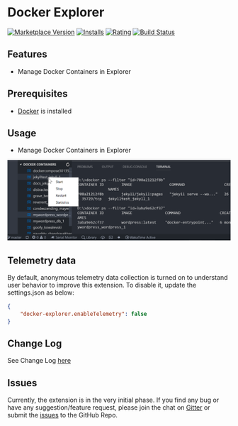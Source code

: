 # Docker Explorer

[![Marketplace Version](https://vsmarketplacebadge.apphb.com/version-short/formulahendry.docker-explorer.svg)](https://marketplace.visualstudio.com/items?itemName=formulahendry.docker-explorer) [![Installs](https://vsmarketplacebadge.apphb.com/installs-short/formulahendry.docker-explorer.svg)](https://marketplace.visualstudio.com/items?itemName=formulahendry.docker-explorer) [![Rating](https://vsmarketplacebadge.apphb.com/rating-short/formulahendry.docker-explorer.svg)](https://marketplace.visualstudio.com/items?itemName=formulahendry.docker-explorer) [![Build Status](https://travis-ci.org/formulahendry/vscode-docker-explorer.svg?branch=master)](https://travis-ci.org/formulahendry/vscode-docker-explorer)

## Features

* Manage Docker Containers in Explorer

## Prerequisites

* [Docker](https://www.docker.com/) is installed

## Usage

* Manage Docker Containers in Explorer

![explorer](images/explorer.png)

## Telemetry data

By default, anonymous telemetry data collection is turned on to understand user behavior to improve this extension. To disable it, update the settings.json as below:
```json
{
    "docker-explorer.enableTelemetry": false
}
```

## Change Log

See Change Log [here](CHANGELOG.md)

## Issues

Currently, the extension is in the very initial phase. If you find any bug or have any suggestion/feature request, please join the chat on [Gitter](https://gitter.im/formulahendry/vscode-docker-explorer) or submit the [issues](https://github.com/formulahendry/vscode-docker-explorer/issues) to the GitHub Repo.
